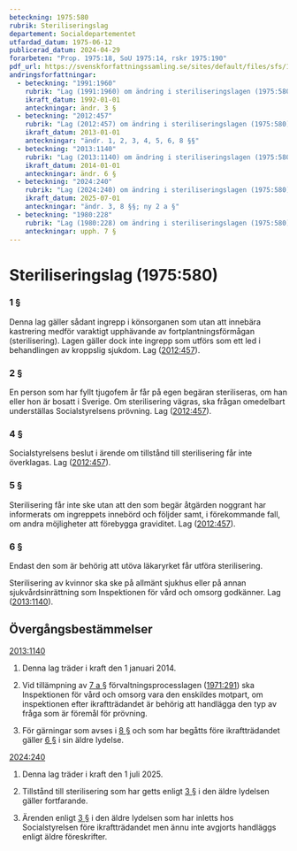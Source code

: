 ```yaml
---
beteckning: 1975:580
rubrik: Steriliseringslag
departement: Socialdepartementet
utfardad_datum: 1975-06-12
publicerad_datum: 2024-04-29
forarbeten: "Prop. 1975:18, SoU 1975:14, rskr 1975:190"
pdf_url: https://svenskforfattningssamling.se/sites/default/files/sfs/1975-06/SFS1975-580.pdf
andringsforfattningar:
  - beteckning: "1991:1960"
    rubrik: "Lag (1991:1960) om ändring i steriliseringslagen (1975:580)"
    ikraft_datum: 1992-01-01
    anteckningar: ändr. 3 §
  - beteckning: "2012:457"
    rubrik: "Lag (2012:457) om ändring i steriliseringslagen (1975:580)"
    ikraft_datum: 2013-01-01
    anteckningar: "ändr. 1, 2, 3, 4, 5, 6, 8 §§"
  - beteckning: "2013:1140"
    rubrik: "Lag (2013:1140) om ändring i steriliseringslagen (1975:580)"
    ikraft_datum: 2014-01-01
    anteckningar: ändr. 6 §
  - beteckning: "2024:240"
    rubrik: "Lag (2024:240) om ändring i steriliseringslagen (1975:580)"
    ikraft_datum: 2025-07-01
    anteckningar: "ändr. 3, 8 §§; ny 2 a §"
  - beteckning: "1980:228"
    rubrik: "Lag (1980:228) om ändring i steriliseringslagen (1975:580)"
    anteckningar: upph. 7 §
---
```


# Steriliseringslag (1975:580)

### 1 §

Denna lag gäller sådant ingrepp i könsorganen som utan att innebära kastrering medför varaktigt upphävande av fortplantningsförmågan (sterilisering). Lagen gäller dock inte ingrepp som utförs som ett led i behandlingen av kroppslig sjukdom. Lag ([2012:457](https://selex.se/eli/sfs/2012/457)).

### 2 §

En person som har fyllt tjugofem år får på egen begäran steriliseras, om han eller hon är bosatt i Sverige. Om sterilisering vägras, ska frågan omedelbart underställas Socialstyrelsens prövning. Lag ([2012:457](https://selex.se/eli/sfs/2012/457)).

### 4 §

Socialstyrelsens beslut i ärende om tillstånd till sterilisering får inte överklagas. Lag ([2012:457](https://selex.se/eli/sfs/2012/457)).

### 5 §

Sterilisering får inte ske utan att den som begär åtgärden noggrant har informerats om ingreppets innebörd och följder samt, i förekommande fall, om andra möjligheter att förebygga graviditet. Lag ([2012:457](https://selex.se/eli/sfs/2012/457)).

### 6 §

Endast den som är behörig att utöva läkaryrket får utföra sterilisering.

Sterilisering av kvinnor ska ske på allmänt sjukhus eller på annan sjukvårdsinrättning som Inspektionen för vård och omsorg godkänner. Lag ([2013:1140](https://selex.se/eli/sfs/2013/1140)).

## Övergångsbestämmelser

[2013:1140](https://selex.se/eli/sfs/2013/1140)

1. Denna lag träder i kraft den 1 januari 2014.

2. Vid tillämpning av [7 a §](#7a) förvaltningsprocesslagen ([1971:291](https://selex.se/eli/sfs/1971/291)) ska Inspektionen för vård och omsorg vara den enskildes motpart, om inspektionen efter ikraftträdandet är behörig att handlägga den typ av fråga som är föremål för prövning.

3. För gärningar som avses i [8 §](#8) och som har begåtts före ikraftträdandet gäller [6 §](#6) i sin äldre lydelse.

[2024:240](https://selex.se/eli/sfs/2024/240)

1. Denna lag träder i kraft den 1 juli 2025.

2. Tillstånd till sterilisering som har getts enligt [3 §](#3) i den äldre lydelsen gäller fortfarande.

3. Ärenden enligt [3 §](#3) i den äldre lydelsen som har inletts hos Socialstyrelsen före ikraftträdandet men ännu inte avgjorts handläggs enligt äldre föreskrifter.